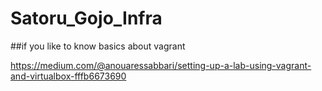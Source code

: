 # Satoru_Gojo_Infra

##if you like to know basics about vagrant

https://medium.com/@anouaressabbari/setting-up-a-lab-using-vagrant-and-virtualbox-fffb6673690